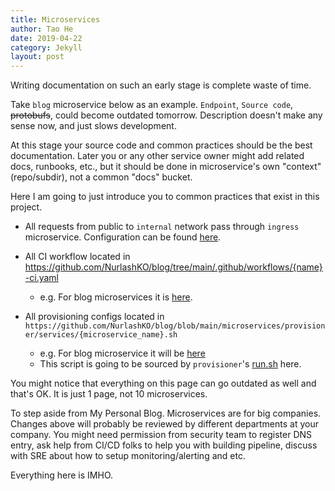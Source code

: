 ```yaml
---
title: Microservices
author: Tao He
date: 2019-04-22
category: Jekyll
layout: post
---
```


Writing documentation on such an early stage is complete waste of time.

Take `blog` microservice below as an example. `Endpoint`, `Source code`, ~~protobufs~~, could become outdated tomorrow.
Description doesn't make any sense now, and just slows development.

At this stage your source code and common practices should be the best documentation.
Later you or any other service owner might add related docs, runbooks, etc.,
but it should be done in microservice's own "context"(repo/subdir), not a common "docs" bucket.

Here I am going to just introduce you to common practices that exist in this project.

- All requests from public to `internal` network pass through `ingress` microservice.
  Configuration can be found [here](https://github.com/NurlashKO/blog/blob/main/microservices/ingress/nginx.conf).
  
- All CI workflow located in https://github.com/NurlashKO/blog/tree/main/.github/workflows/{name}-ci.yaml
  - e.g. For blog microservices it is [here](https://github.com/NurlashKO/blog/blob/main/.github/workflows/blog-ci.yml).
  
- All provisioning configs located in `https://github.com/NurlashKO/blog/blob/main/microservices/provisioner/services/{microservice_name}.sh`
  - e.g. For blog microservice it will be [here](https://github.com/NurlashKO/blog/blob/main/microservices/provisioner/services/blog.sh)
  - This script is going to be sourced by `provisioner`'s [run.sh](https://github.com/NurlashKO/blog/blob/main/microservices/provisioner/run.sh#L23) here.
  
You might notice that everything on this page can go outdated as well and that's OK.
It is just 1 page, not 10 microservices.

To step aside from My Personal Blog.
Microservices are for big companies.
Changes above will probably be reviewed by different departments at your company.
You might need permission from security team to register DNS entry,
ask help from CI/CD folks to help you with building pipeline, discuss with SRE about how to setup monitoring/alerting and etc.

Everything here is IMHO.